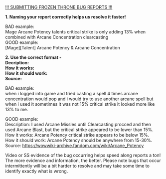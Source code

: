 <u>!!! SUBMITTING FROZEN THRONE BUG REPORTS !!!</br></u>

<b>1. Naming your report correctly helps us resolve it faster!</br></b>

BAD example:</br> Mage Arcane Potency talents critical strike is only adding 13% when combined with Arcane Concentration clearcasting</br>
GOOD example:</br> [Mage][Talent] Arcane Potency & Arcane Concentration</br>

<b>2. Use the correct format -</br>
Decription:</br>
How it works:</br>
How it should work:</br>
Source:</br></b>

BAD example:</br> when i logged into game and tried casting a spell 4 times arcane concentration would pop and i would try to use another arcane spell but when i used it sometimes it was not 15% critical strike it looked more like 13% to me.</br>

GOOD example:</br>
Description: I used Arcane Missles until Clearcasting procced and then used Arcane Blast, but the critical strike appeared to be lower than 15%.</br>
How it works: Arcane Potency critical strike appears to be below 15%.</br>
How it should work: Arcane Potency should be anywhere from 15-30%.</br>
Source: https://wowwiki-archive.fandom.com/wiki/Arcane_Potency</br>


Video or SS evidence of the bug occurring helps speed along reports a ton! The more evidence and information, the better. Please note bugs that occur intermittently will be a bit harder to resolve and may take some time to identify exactly what is wrong.
